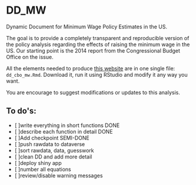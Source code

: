 # DD_MW
Dynamic Document for Minimum Wage Policy Estimates in the US.


The goal is to provide a completely transparent and reproducible version of the policy analysis regarding the effects of raising the minimum wage in the US. Our starting point is the 2014 report from the Congressional Budget Office on the issue.

All the elements needed to produce [this website](https://rpubs.com/fhoces/dd_cbo_mw) are in one single file: `dd_cbo_mw.Rmd`. Download it, run it using RStudio and modify it any way you want.

You are encourage to suggest modifications or updates to this analysis.


## To do's:
- [ ]write everything in short functions      DONE
- [ ]describe each function in detail         DONE  
- [ ]Add checkpoint                           SEMI-DONE
- [ ]push rawdata to dataverse  
- [ ]sort rawdata, data, guesswork  
- [ ]clean DD and add more detail             
- [ ]deploy shiny app  
- [ ]number all equations
- [ ]review/disable warning messages

